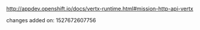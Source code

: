 http://appdev.openshift.io/docs/vertx-runtime.html#mission-http-api-vertx

 
 changes added on: 1527672607756